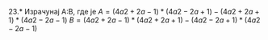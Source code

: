 $23$.* Израчунај А:B, где је
     $А = (4a2 + 2a - 1) * (4a2 - 2a + 1) - (4a2 + 2a + 1) * (4a2 - 2a - 1)$
     $B = (4a2 + 2a - 1) * (4a2 + 2a + 1) - (4a2 - 2a + 1) * (4a2 - 2a - 1)$